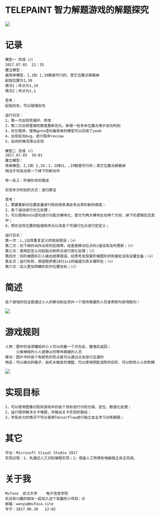 # TELEPAINT 智力解题游戏的解题探究


![](http://i.imgur.com/CPgfYMF.jpg)

# 记录

	模型一	完成（√）
	2017.07.02	21：35
	建立模型：
	最简单模型，1,1到 1,19都是可行的，其它位置点屏蔽掉
	起始位置为1,10
	情况1；终点为1,19
	情况2；终点为1,1

	思考：
	起始向右、可以碰墙反向

	运行日志：
	1，第一次出现死循环，修改
	2，第二次出现里面的数值重新优化，新增一些多余位置点用于反向判别
	3，优化程序，使用goto语句最简单的模型可以完成了yeah
	4，出现反向bug，进行程序review
	5，反向的情况得以实现	
	
	模型二	完成（√）
	2017.07.03	19:01
	建立模型：
	简单模型，2,1到 2,10；1，10到1，,19都是可行的；其它位置点屏蔽掉
	相当于将会出现一个掉下的新动作

	举一反三：阶梯形状的路径

	实现多次判别的方式：递归算法

	思考：
	1，需要重新对位置变量进行规划用来满足多出来的新的维度；
	2，各个运动进行分立处理；
	3，可以使用Goto语句进行功能分模块化，暂分为两大模块左右两个方向，掉下的逻辑包含其中；
	4，想办法将位置初始值和终点以及各个可通行位点进行宏定义；

	运行日志：
	第一次：i,j出现重复定义的低级错误；（×）
	第二次：向下掉的动作出现判定故障，经查是移动位点的i值没有及时更新；（×）
	第三次：使用宏定义对起始点和终点进行简化处理；（√）
	第四次：将阶梯图形引入输出结果错误，经思考发现是阶梯图形的衔接处没有设置全备；（×）
	第五次：运行失败，原因程序第28行i=1的幅值为其关键所在；（×）
	第六次：加入更加明确的实时位置坐标；（√）	

# 简述
	这个游戏的玩法是通过小人的移动到达另外一个亟待救援的人员身旁即为获得胜利！

![](http://i.imgur.com/hAPxjnI.jpg)

# 游戏规则
	人物：图中的油漆罐般的小人可以向着一个方向走，撞墙后返回；
		 火柴棒般的小人是静止的等待救援的人员
	移动：图片中的各个有颜色的亮点是可以通过点击进行互通的
	物品：可以推动的箱子、由机关触发的墙壁、可以使用钥匙消除的石阶、可以刺死小人的荆棘
	

![](http://i.imgur.com/7mMrF1O.jpg)

# 实现目标
	1，可以使用图像识别将游戏中的各个目标进行识别分类、定位、数值化处理；
	2，运行程序解决关卡难题，并输出关卡实现的路径；
	3，学有余力的情况下可以使用TensorFlow进行独立自主学习训练解题；
# 其它
	平台：Microsoft Visual Studio 2017
	实现过程：1，先通过人工识别编程实现；2，借鉴人工转换到电脑独立自主完成。

# 关于我
	Mufasa	武汉大学	电子信息学院
	欢迎有兴趣的朋友一起加入这个有趣的小项目:-D
	邮箱：wanyu@mufasa.site
	写于：2017.06.30	22:02
